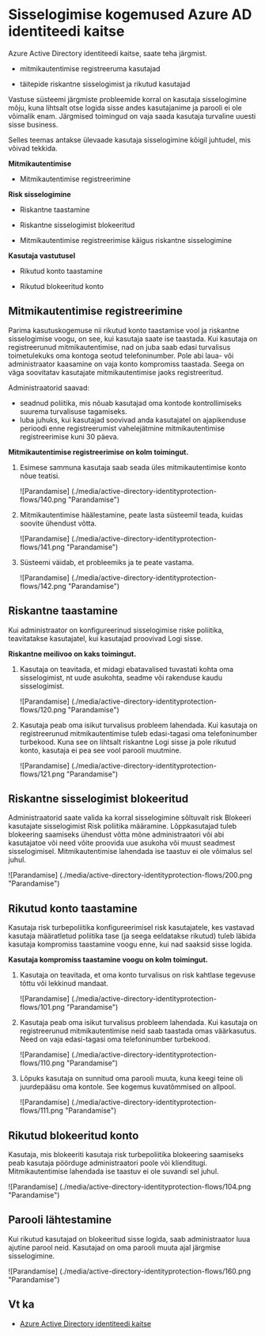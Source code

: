 <properties
    pageTitle="Sisselogimise kogemusi Azure AD identiteedi kaitse | Microsoft Azure'i"
    description="Annab ülevaate kasutaja võimalused, kui kaitse on leevendada või tervendama kasutaja või kui poliitika on nõutud mitmikautentimise."
    services="active-directory"
    keywords="Azure'i active directory identiteedi kaitse, pilveteenuse rakenduse discovery, rakendused, Turve, risk, taseme, haavatavuse, turbepoliitika haldamine"
    documentationCenter=""
    authors="markusvi"
    manager="femila"
    editor=""/>

<tags
    ms.service="active-directory"
    ms.workload="identity"
    ms.tgt_pltfrm="na"
    ms.devlang="na"
    ms.topic="article"
    ms.date="08/16/2016"
    ms.author="markvi"/>

# <a name="sign-in-experiences-with-azure-ad-identity-protection"></a>Sisselogimise kogemused Azure AD identiteedi kaitse

Azure Active Directory identiteedi kaitse, saate teha järgmist.

- mitmikautentimise registreeruma kasutajad

- täitepide riskantne sisselogimist ja rikutud kasutajad

Vastuse süsteemi järgmiste probleemide korral on kasutaja sisselogimine mõju, kuna lihtsalt otse logida sisse andes kasutajanime ja parooli ei ole võimalik enam. Järgmised toimingud on vaja saada kasutaja turvaline uuesti sisse business.

Selles teemas antakse ülevaade kasutaja sisselogimine kõigil juhtudel, mis võivad tekkida.

**Mitmikautentimise**

- Mitmikautentimise registreerimine



**Risk sisselogimine**

- Riskantne taastamine

- Riskantne sisselogimist blokeeritud

- Mitmikautentimise registreerimise käigus riskantne sisselogimine
 

**Kasutaja vastutusel**

- Rikutud konto taastamine

- Rikutud blokeeritud konto




## <a name="multi-factor-authentication-registration"></a>Mitmikautentimise registreerimine

Parima kasutuskogemuse nii rikutud konto taastamise vool ja riskantne sisselogimise voogu, on see, kui kasutaja saate ise taastada. Kui kasutaja on registreerunud mitmikautentimise, nad on juba saab edasi turvalisus toimetulekuks oma kontoga seotud telefoninumber. Pole abi laua- või administraator kaasamine on vaja konto kompromiss taastada. Seega on väga soovitatav kasutajate mitmikautentimise jaoks registreeritud. 

Administraatorid saavad:

- seadnud poliitika, mis nõuab kasutajad oma kontode kontrollimiseks suurema turvalisuse tagamiseks. 
- luba juhuks, kui kasutajad soovivad anda kasutajatel on ajapikenduse perioodi enne registreerumist vahelejätmine mitmikautentimise registreerimise kuni 30 päeva.

**Mitmikautentimise registreerimise on kolm toimingut.**

1. Esimese sammuna kasutaja saab seada üles mitmikautentimise konto nõue teatisi. 

    ![Parandamise] (./media/active-directory-identityprotection-flows/140.png "Parandamise")


2. Mitmikautentimise häälestamine, peate lasta süsteemil teada, kuidas soovite ühendust võtta.

    ![Parandamise] (./media/active-directory-identityprotection-flows/141.png "Parandamise")
 
3. Süsteemi väidab, et probleemiks ja te peate vastama.

    ![Parandamise] (./media/active-directory-identityprotection-flows/142.png "Parandamise")

 



## <a name="risky-sign-in-recovery"></a>Riskantne taastamine

Kui administraator on konfigureerinud sisselogimise riske poliitika, teavitatakse kasutajatel, kui kasutajad proovivad Logi sisse. 

**Riskantne meilivoo on kaks toimingut.** 

1. Kasutaja on teavitada, et midagi ebatavalised tuvastati kohta oma sisselogimist, nt uude asukohta, seadme või rakenduse kaudu sisselogimist. 

    ![Parandamise] (./media/active-directory-identityprotection-flows/120.png "Parandamise")

2. Kasutaja peab oma isikut turvalisus probleem lahendada. Kui kasutaja on registreerunud mitmikautentimise tuleb edasi-tagasi oma telefoninumber turbekood. Kuna see on lihtsalt riskantne Logi sisse ja pole rikutud konto, kasutaja ei pea see vool parooli muutmine. 

    ![Parandamise] (./media/active-directory-identityprotection-flows/121.png "Parandamise")



 
## <a name="risky-sign-in-blocked"></a>Riskantne sisselogimist blokeeritud
Administraatorid saate valida ka korral sisselogimine sõltuvalt risk Blokeeri kasutajate sisselogimist Risk poliitika määramine. Lõppkasutajad tuleb blokeering saamiseks ühendust võtta mõne administraatori või abi kasutajatoe või need võite proovida uue asukoha või muust seadmest sisselogimisel. Mitmikautentimise lahendada ise taastuv ei ole võimalus sel juhul.

![Parandamise] (./media/active-directory-identityprotection-flows/200.png "Parandamise")




## <a name="compromised-account-recovery"></a>Rikutud konto taastamine

Kasutaja risk turbepoliitika konfigureerimisel risk kasutajatele, kes vastavad kasutaja määratletud poliitika tase (ja seega eeldatakse rikutud) tuleb läbida kasutaja kompromiss taastamine voogu enne, kui nad saaksid sisse logida. 

**Kasutaja kompromiss taastamine voogu on kolm toimingut.**

1. Kasutaja on teavitada, et oma konto turvalisus on risk kahtlase tegevuse tõttu või lekkinud mandaat.

    ![Parandamise] (./media/active-directory-identityprotection-flows/101.png "Parandamise")

2.  Kasutaja peab oma isikut turvalisus probleem lahendada. Kui kasutaja on registreerunud mitmikautentimise neid saab taastada omas väärkasutus. Need on vaja edasi-tagasi oma telefoninumber turbekood. 

    ![Parandamise] (./media/active-directory-identityprotection-flows/110.png "Parandamise")


3.  Lõpuks kasutaja on sunnitud oma parooli muuta, kuna keegi teine oli juurdepääsu oma kontole. See kogemus kuvatõmmised on allpool.
 
    ![Parandamise] (./media/active-directory-identityprotection-flows/111.png "Parandamise")



## <a name="compromised-account-blocked"></a>Rikutud blokeeritud konto 

Kasutaja, mis blokeeriti kasutaja risk turbepoliitika blokeering saamiseks peab kasutaja pöörduge administraatori poole või klienditugi. Mitmikautentimise lahendada ise taastuv ei ole suvandi sel juhul.


![Parandamise] (./media/active-directory-identityprotection-flows/104.png "Parandamise")



 
## <a name="reset-password"></a>Parooli lähtestamine

Kui rikutud kasutajad on blokeeritud sisse logida, saab administraator luua ajutine parool neid. Kasutajad on oma parooli muuta ajal järgmise sisselogimine.

![Parandamise] (./media/active-directory-identityprotection-flows/160.png "Parandamise")


 




 

## <a name="see-also"></a>Vt ka

- [Azure Active Directory identiteedi kaitse](active-directory-identityprotection.md) 